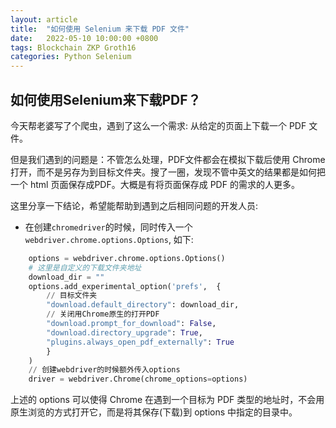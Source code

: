 ```yaml
---
layout: article
title:  "如何使用 Selenium 来下载 PDF 文件"
date:   2022-05-10 10:00:00 +0800
tags: Blockchain ZKP Groth16
categories: Python Selenium
---
```


## 如何使用Selenium来下载PDF？

今天帮老婆写了个爬虫，遇到了这么一个需求: 从给定的页面上下载一个 PDF 文件。

但是我们遇到的问题是：不管怎么处理，PDF文件都会在模拟下载后使用 Chrome 打开，而不是另存为到目标文件夹。搜了一圈，发现不管中英文的结果都是如何把一个 html 页面保存成PDF。大概是有将页面保存成 PDF 的需求的人更多。

这里分享一下结论，希望能帮助到遇到之后相同问题的开发人员:

- 在创建`chromedriver`的时候，同时传入一个`webdriver.chrome.options.Options`, 如下:

```python
    options = webdriver.chrome.options.Options()
    # 这里是自定义的下载文件夹地址
    download_dir = "" 
    options.add_experimental_option('prefs',  {
        // 目标文件夹
        "download.default_directory": download_dir,
        // 关闭用Chrome原生的打开PDF
        "download.prompt_for_download": False,
        "download.directory_upgrade": True,
        "plugins.always_open_pdf_externally": True
        }
    )
    // 创建webdriver的时候额外传入options
    driver = webdriver.Chrome(chrome_options=options)
```

上述的 options 可以使得 Chrome 在遇到一个目标为 PDF 类型的地址时，不会用原生浏览的方式打开它，而是将其保存(下载)到 options 中指定的目录中。
